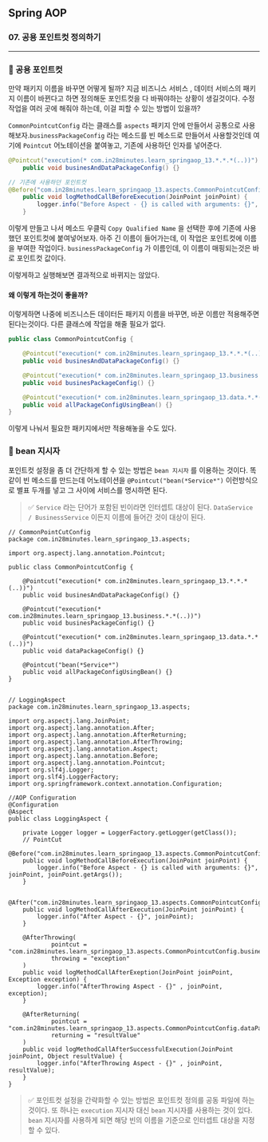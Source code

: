 ## Spring AOP

### 07. 공용 포인트컷 정의하기

---

### 📌 공용 포인트컷

만약 패키지 이름을 바꾸면 어떻게 될까? 지금 비즈니스 서비스 , 데이터 서비스의 패키지 이름이 바뀐다고 하면 정의해둔 포인트컷을 다 바꿔야하는 상황이 생길것이다.
수정작업을 여러 곳에 해줘야 하는데, 이걸 피할 수 있는 방법이 있을까?

`CommonPointcutConfig` 라는 클래스를 `aspects` 패키지 안에 만들어서 공통으로 사용해보자.`businessPackageConfig` 라는 메소드를 빈 메소드로 만들어서 사용할것인데 여기에 `Pointcut` 어노테이션을 붙여놓고, 기존에 사용하던 인자를 넣어준다.

```java
@Pointcut("execution(* com.in28minutes.learn_springaop_13.*.*.*(..))")
	public void businesAndDataPackageConfig() {}

// 기존에 사용하던 포인트컷
@Before("com.in28minutes.learn_springaop_13.aspects.CommonPointcutConfig.businesAndDataPackageConfig()")
	public void logMethodCallBeforeExecution(JoinPoint joinPoint) {
		logger.info("Before Aspect - {} is called with arguments: {}", joinPoint, joinPoint.getArgs());
	}
```

이렇게 만들고 나서 메소드 우클릭 `Copy Qualified Name` 을 선택한 후에 기존에 사용했던 포인트컷에 붙여넣어보자. 아주 긴 이름이 들어가는데, 이 작업은 포인트컷에 이름을 부여한 작업이다.
`businessPackageConfig` 가 이름인데, 이 이름이 매핑되는것은 바로 포인트컷 값이다.

이렇게하고 실행해보면 결과적으로 바뀌지는 않았다.

#### 왜 이렇게 하는것이 좋을까?

이렇게하면 나중에 비즈니스든 데이터든 패키지 이름을 바꾸면, 바꾼 이름만 적용해주면 된다는것이다.
다른 클래스에 작업을 해줄 필요가 없다.

```java
public class CommonPointcutConfig {

	@Pointcut("execution(* com.in28minutes.learn_springaop_13.*.*.*(..))")
	public void businesAndDataPackageConfig() {}

	@Pointcut("execution(* com.in28minutes.learn_springaop_13.business.*.*(..))")
	public void businesPackageConfig() {}

	@Pointcut("execution(* com.in28minutes.learn_springaop_13.data.*.*(..))")
	public void allPackageConfigUsingBean() {}
}

```

이렇게 나눠서 필요한 패키지에서만 적용해놓을 수도 있다.

### 📌 bean 지시자

포인트컷 설정을 좀 더 간단하게 할 수 있는 방법은 `bean 지시자` 를 이용하는 것이다.
똑같이 빈 메소드를 만드는데 어노테이션을 `@Pointcut("bean(*Service*")` 이런방식으로 별표 두개를 넣고 그 사이에 서비스를 명시하면 된다.

> ✅ `Service` 라는 단어가 포함된 빈이라면 인터셉트 대상이 된다.
> `DataService / BusinessService` 이든지 이름에 들어간 것이 대상이 된다.

```
// CommonPointCutConfig
package com.in28minutes.learn_springaop_13.aspects;

import org.aspectj.lang.annotation.Pointcut;

public class CommonPointcutConfig {

	@Pointcut("execution(* com.in28minutes.learn_springaop_13.*.*.*(..))")
	public void businesAndDataPackageConfig() {}

	@Pointcut("execution(* com.in28minutes.learn_springaop_13.business.*.*(..))")
	public void businesPackageConfig() {}

	@Pointcut("execution(* com.in28minutes.learn_springaop_13.data.*.*(..))")
	public void dataPackageConfig() {}

	@Pointcut("bean(*Service*")
	public void allPackageConfigUsingBean() {}
}


// LoggingAspect
package com.in28minutes.learn_springaop_13.aspects;

import org.aspectj.lang.JoinPoint;
import org.aspectj.lang.annotation.After;
import org.aspectj.lang.annotation.AfterReturning;
import org.aspectj.lang.annotation.AfterThrowing;
import org.aspectj.lang.annotation.Aspect;
import org.aspectj.lang.annotation.Before;
import org.aspectj.lang.annotation.Pointcut;
import org.slf4j.Logger;
import org.slf4j.LoggerFactory;
import org.springframework.context.annotation.Configuration;

//AOP Configuration
@Configuration
@Aspect
public class LoggingAspect {

	private Logger logger = LoggerFactory.getLogger(getClass());
	// PointCut
	@Before("com.in28minutes.learn_springaop_13.aspects.CommonPointcutConfig.allPackageConfigUsingBean()")
	public void logMethodCallBeforeExecution(JoinPoint joinPoint) {
		logger.info("Before Aspect - {} is called with arguments: {}", joinPoint, joinPoint.getArgs());
	}

	@After("com.in28minutes.learn_springaop_13.aspects.CommonPointcutConfig.businesPackageConfig()")
	public void logMethodCallAfterExecution(JoinPoint joinPoint) {
		logger.info("After Aspect - {}", joinPoint);
	}

	@AfterThrowing(
			pointcut = "com.in28minutes.learn_springaop_13.aspects.CommonPointcutConfig.businesAndDataPackageConfig()",
			throwing = "exception"
	)
	public void logMethodCallAfterExeption(JoinPoint joinPoint, Exception exception) {
		logger.info("AfterThrowing Aspect - {}" , joinPoint, exception);
	}

	@AfterReturning(
			pointcut = "com.in28minutes.learn_springaop_13.aspects.CommonPointcutConfig.dataPackageConfig()",
			returning = "resultValue"
	)
	public void logMethodCallAfterSuccessfulExecution(JoinPoint joinPoint, Object resultValue) {
		logger.info("AfterThrowing Aspect - {}" , joinPoint, resultValue);
	}
}
```

> ✅ 포인트컷 설정을 간략화할 수 있는 방법은 포인트컷 정의를 공동 파일에 하는 것이다.
> 또 하나는 `execution` 지시자 대신 `bean` 지시자를 사용하는 것이 있다.
> `bean` 지시자를 사용하게 되면 해당 빈의 이름을 기준으로 인터셉트 대상을 지정할 수 있다.
